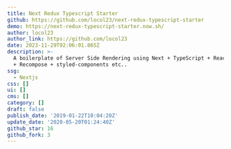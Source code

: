 ```yaml
---
title: Next Redux Typescript Starter
github: https://github.com/locol23/next-redux-typescript-starter
demo: https://next-redux-typescript-starter.now.sh/
author: locol23
author_link: https://github.com/locol23
date: 2023-11-29T02:06:01.865Z
description: >-
  A boilerplate of Server Side Rendering using Next + TypeScript + React + Redux
  + Recompose + styled-components etc..
ssg:
  - Nextjs
css: []
ui: []
cms: []
category: []
draft: false
publish_date: '2019-01-22T10:04:20Z'
update_date: '2020-05-20T01:24:40Z'
github_star: 16
github_fork: 3
---
```

